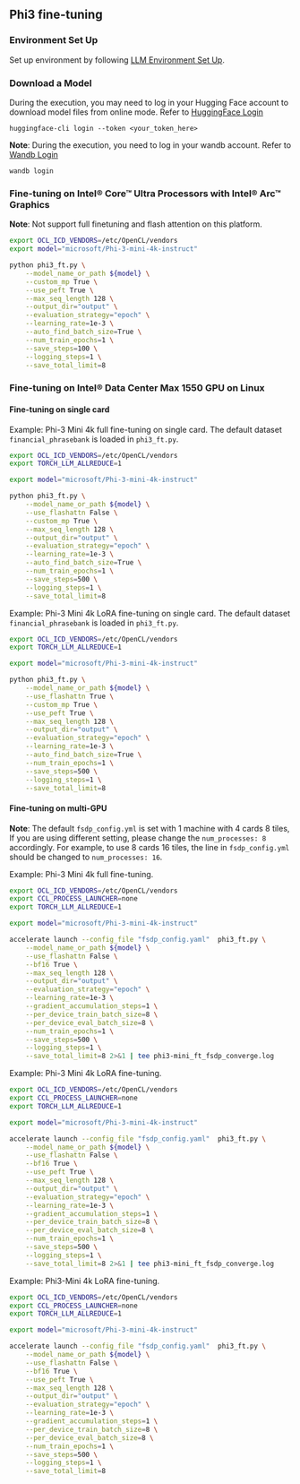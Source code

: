 ## Phi3 fine-tuning

### Environment Set Up
Set up environment by following [LLM Environment Set Up](../../README.md).

### Download a Model
During the execution, you may need to log in your Hugging Face account to download model files from online mode. Refer to [HuggingFace Login](https://huggingface.co/docs/huggingface_hub/quick-start#login)

```
huggingface-cli login --token <your_token_here>
```

**Note**: During the execution, you need to log in your wandb account. Refer to [Wandb Login](https://docs.wandb.ai/ref/cli/wandb-login)
```
wandb login
```


### Fine-tuning on Intel® Core™ Ultra Processors with Intel® Arc™ Graphics 

**Note**: Not support full finetuning and flash attention on this platform.

```bash
export OCL_ICD_VENDORS=/etc/OpenCL/vendors
export model="microsoft/Phi-3-mini-4k-instruct"

python phi3_ft.py \
    --model_name_or_path ${model} \
    --custom_mp True \
    --use_peft True \
    --max_seq_length 128 \
    --output_dir="output" \
    --evaluation_strategy="epoch" \
    --learning_rate=1e-3 \
    --auto_find_batch_size=True \
    --num_train_epochs=1 \
    --save_steps=100 \
    --logging_steps=1 \
    --save_total_limit=8 
```


### Fine-tuning on Intel® Data Center Max 1550 GPU on Linux

#### Fine-tuning on single card

Example: Phi-3 Mini 4k full fine-tuning on single card. The default dataset `financial_phrasebank` is loaded in `phi3_ft.py`.

```bash
export OCL_ICD_VENDORS=/etc/OpenCL/vendors
export TORCH_LLM_ALLREDUCE=1

export model="microsoft/Phi-3-mini-4k-instruct"

python phi3_ft.py \
    --model_name_or_path ${model} \
    --use_flashattn False \
    --custom_mp True \
    --max_seq_length 128 \
    --output_dir="output" \
    --evaluation_strategy="epoch" \
    --learning_rate=1e-3 \
    --auto_find_batch_size=True \
    --num_train_epochs=1 \
    --save_steps=500 \
    --logging_steps=1 \
    --save_total_limit=8
```


Example: Phi-3 Mini 4k LoRA fine-tuning on single card. The default dataset `financial_phrasebank` is loaded in `phi3_ft.py`.

```bash
export OCL_ICD_VENDORS=/etc/OpenCL/vendors
export TORCH_LLM_ALLREDUCE=1

export model="microsoft/Phi-3-mini-4k-instruct"

python phi3_ft.py \
    --model_name_or_path ${model} \
    --use_flashattn True \
    --custom_mp True \
    --use_peft True \
    --max_seq_length 128 \
    --output_dir="output" \
    --evaluation_strategy="epoch" \
    --learning_rate=1e-3 \
    --auto_find_batch_size=True \
    --num_train_epochs=1 \
    --save_steps=500 \
    --logging_steps=1 \
    --save_total_limit=8
```

#### Fine-tuning on multi-GPU

**Note**:
The default `fsdp_config.yml` is set with 1 machine with 4 cards 8 tiles, If you are using different setting, please change the `num_processes: 8` accordingly. For example, to use 8 cards 16 tiles, the line in `fsdp_config.yml` should be changed to `num_processes: 16`.


Example: Phi-3 Mini 4k full fine-tuning.


```bash
export OCL_ICD_VENDORS=/etc/OpenCL/vendors
export CCL_PROCESS_LAUNCHER=none
export TORCH_LLM_ALLREDUCE=1

export model="microsoft/Phi-3-mini-4k-instruct"

accelerate launch --config_file "fsdp_config.yaml"  phi3_ft.py \
    --model_name_or_path ${model} \
    --use_flashattn False \
    --bf16 True \
    --max_seq_length 128 \
    --output_dir="output" \
    --evaluation_strategy="epoch" \
    --learning_rate=1e-3 \
    --gradient_accumulation_steps=1 \
    --per_device_train_batch_size=8 \
    --per_device_eval_batch_size=8 \
    --num_train_epochs=1 \
    --save_steps=500 \
    --logging_steps=1 \
    --save_total_limit=8 2>&1 | tee phi3-mini_ft_fsdp_converge.log
```


Example: Phi-3 Mini 4k LoRA fine-tuning.


```bash
export OCL_ICD_VENDORS=/etc/OpenCL/vendors
export CCL_PROCESS_LAUNCHER=none
export TORCH_LLM_ALLREDUCE=1

export model="microsoft/Phi-3-mini-4k-instruct"

accelerate launch --config_file "fsdp_config.yaml"  phi3_ft.py \
    --model_name_or_path ${model} \
    --use_flashattn False \
    --bf16 True \
    --use_peft True \
    --max_seq_length 128 \
    --output_dir="output" \
    --evaluation_strategy="epoch" \
    --learning_rate=1e-3 \
    --gradient_accumulation_steps=1 \
    --per_device_train_batch_size=8 \
    --per_device_eval_batch_size=8 \
    --num_train_epochs=1 \
    --save_steps=500 \
    --logging_steps=1 \
    --save_total_limit=8 2>&1 | tee phi3-mini_ft_fsdp_converge.log
```


Example: Phi3-Mini 4k LoRA fine-tuning.


```bash
export OCL_ICD_VENDORS=/etc/OpenCL/vendors
export CCL_PROCESS_LAUNCHER=none
export TORCH_LLM_ALLREDUCE=1

export model="microsoft/Phi-3-mini-4k-instruct"

accelerate launch --config_file "fsdp_config.yaml"  phi3_ft.py \
    --model_name_or_path ${model} \
    --use_flashattn False \
    --bf16 True \
    --use_peft True \
    --max_seq_length 128 \
    --output_dir="output" \
    --evaluation_strategy="epoch" \
    --learning_rate=1e-3 \
    --gradient_accumulation_steps=1 \
    --per_device_train_batch_size=8 \
    --per_device_eval_batch_size=8 \
    --num_train_epochs=1 \
    --save_steps=500 \
    --logging_steps=1 \
    --save_total_limit=8 
```




